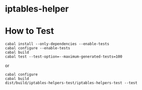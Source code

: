 # iptables-helper

# How to Test

```
cabal install --only-dependencies --enable-tests
cabal configure --enable-tests
cabal build
cabal test --test-option=--maximum-generated-tests=100
```

or

```
cabal configure
cabal build
dist/build/iptables-helpers-test/iptables-helpers-test --test
```
